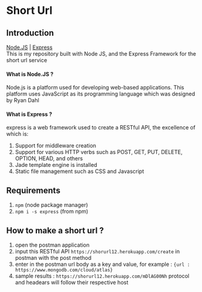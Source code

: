 # Short Url
## Introduction
[Node.JS](https://nodejs.org/en/) | [Express](https://expressjs.com/)<br/>
This is my repository built with Node JS, and the Express Framework for the short url service
#### What is Node.JS ?<br/>
Node.js is a platform used for developing web-based applications. This platform uses JavaScript as its programming language which was designed by Ryan Dahl
#### What is Express ?<br/>
express is a web framework used to create a RESTful API, the excellence of which is:<br/>
1. Support for middleware creation<br/>
2. Support for various HTTP verbs such as POST, GET, PUT, DELETE, OPTION, HEAD, and others<br/>
3. Jade template engine is installed<br/>
4. Static file management such as CSS and Javascript
## Requirements
1. `npm` (node package manager)<br/>
2. `npm i -s express` (from npm)
## How to make a short url ?
1. open the postman application<br/>
2. input this RESTful API `https://shorurl12.herokuapp.com/create` in postman with the post method<br/>
3. enter in the postman url body as a key and value, for example : `{url : https://www.mongodb.com/cloud/atlas}`<br/>
4. sample results : `https://shorurl12.herokuapp.com/mDlAG00Nh` protocol and headears will follow their respective host
